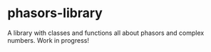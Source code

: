 # phasors-library
A library with classes and functions all about phasors and complex numbers. Work in progress!
